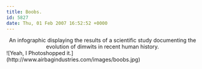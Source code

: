 ```yaml
---
title: Boobs.
id: 5827
date: Thu, 01 Feb 2007 16:52:52 +0000
---
```


<div align="center" class="caps" style="margin-top:8px;">An infographic displaying the results of a scientific study documenting the evolution of dimwits in recent human history.</div>![Yeah, I Photoshopped it.](http://www.airbagindustries.com/images/boobs.jpg)



